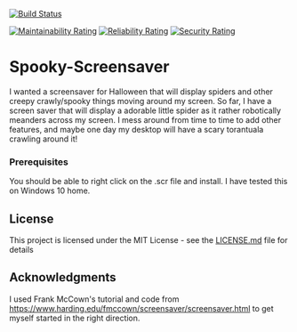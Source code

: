 [![Build Status](https://brandonmcclure89.visualstudio.com/Spooky-Screensaver/_apis/build/status/brandonmcclure.Spooky-Screensaver?branchName=master)](https://brandonmcclure89.visualstudio.com/Spooky-Screensaver/_build/latest?definitionId=4&branchName=master)

[![Maintainability Rating](https://sonarcloud.io/api/project_badges/measure?project=brandonmcclure_Spooky-Screensaver&metric=sqale_rating)](https://sonarcloud.io/dashboard?id=brandonmcclure_Spooky-Screensaver) [![Reliability Rating](https://sonarcloud.io/api/project_badges/measure?project=brandonmcclure_Spooky-Screensaver&metric=reliability_rating)](https://sonarcloud.io/dashboard?id=brandonmcclure_Spooky-Screensaver) [![Security Rating](https://sonarcloud.io/api/project_badges/measure?project=brandonmcclure_Spooky-Screensaver&metric=security_rating)](https://sonarcloud.io/dashboard?id=brandonmcclure_Spooky-Screensaver)

# Spooky-Screensaver

I wanted a screensaver for Halloween that will display spiders and other creepy crawly/spooky things moving around my screen. So far, I have a screen saver that will display a adorable little spider as it rather robotically meanders across my screen. I mess around from time to time to add other features, and maybe one day my desktop will have a scary torantuala crawling around it! 

### Prerequisites

You should be able to right click on the .scr file and install. I have tested this on Windows 10 home.

## License

This project is licensed under the MIT License - see the [LICENSE.md](docs/LICENSE.md) file for details

## Acknowledgments

I used Frank McCown's tutorial and code from https://www.harding.edu/fmccown/screensaver/screensaver.html to get myself started in the right direction.
